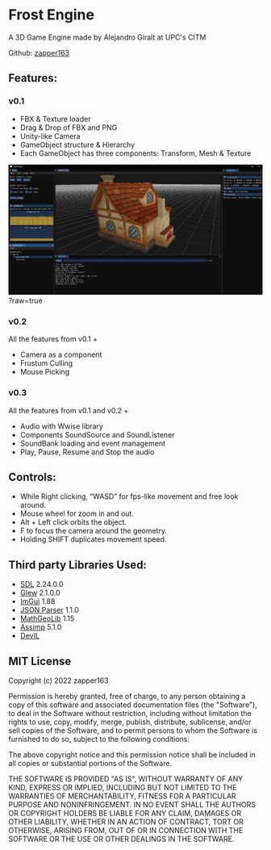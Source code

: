 # Frost Engine
A 3D Game Engine made by Alejandro Giralt at UPC's CITM

Github: [zapper163](https://github.com/zapper163)

## Features:

### v0.1
- FBX & Texture loader
- Drag & Drop of FBX and PNG
- Unity-like Camera
- GameObject structure & Hierarchy
- Each GameObject has three components: Transform, Mesh & Texture

![v0.1](https://github.com/zapper163/Frost_Engine/blob/main/docs/media/v0.1.jpg)?raw=true

### v0.2
All the features from v0.1 +
- Camera as a component
- Frustum Culling
- Mouse Picking

### v0.3
All the features from v0.1 and v0.2 +
- Audio with Wwise library
- Components SoundSource and SoundListener
- SoundBank loading and event management
- Play, Pause, Resume and Stop the audio

## Controls:
- While Right clicking, “WASD” for fps-like movement and free look around.
- Mouse wheel for zoom in and out.
- Alt + Left click orbits the object.
- F to focus the camera around the geometry.
- Holding SHIFT duplicates movement speed.

## Third party Libraries Used:
* [SDL](https://github.com/libsdl-org/SDLS) 2.24.0.0
* [Glew](https://github.com/nigels-com/glew) 2.1.0.0
* [ImGui](https://github.com/ocornut/imgui) 1.88
* [JSON Parser](https://github.com/json-parser/json-parser) 1.1.0
* [MathGeoLib](https://github.com/juj/MathGeoLib) 1.15
* [Assimp](https://assimp-docs.readthedocs.io/en/v5.1.0) 5.1.0
* [DevIL](https://openil.sourceforge.net)

## MIT License

Copyright (c) 2022 zapper163

Permission is hereby granted, free of charge, to any person obtaining a copy
of this software and associated documentation files (the "Software"), to deal
in the Software without restriction, including without limitation the rights
to use, copy, modify, merge, publish, distribute, sublicense, and/or sell
copies of the Software, and to permit persons to whom the Software is
furnished to do so, subject to the following conditions:

The above copyright notice and this permission notice shall be included in all
copies or substantial portions of the Software.

THE SOFTWARE IS PROVIDED "AS IS", WITHOUT WARRANTY OF ANY KIND, EXPRESS OR
IMPLIED, INCLUDING BUT NOT LIMITED TO THE WARRANTIES OF MERCHANTABILITY,
FITNESS FOR A PARTICULAR PURPOSE AND NONINFRINGEMENT. IN NO EVENT SHALL THE
AUTHORS OR COPYRIGHT HOLDERS BE LIABLE FOR ANY CLAIM, DAMAGES OR OTHER
LIABILITY, WHETHER IN AN ACTION OF CONTRACT, TORT OR OTHERWISE, ARISING FROM,
OUT OF OR IN CONNECTION WITH THE SOFTWARE OR THE USE OR OTHER DEALINGS IN THE
SOFTWARE.

